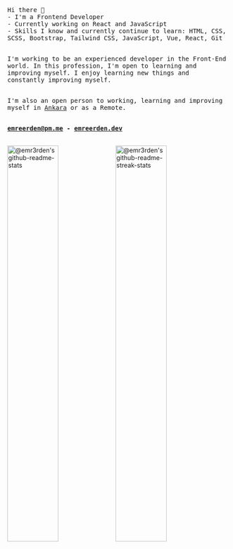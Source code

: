 <samp>Hi there 👋</samp> <br>
<samp> - I'm a Frontend Developer</samp> <br>
<samp> - Currently working on React and JavaScript </samp> <br>
<samp> - Skills I know and currently continue to learn: HTML, CSS, SCSS, Bootstrap, Tailwind CSS, JavaScript, Vue, React, Git</samp> <br><br>

<samp>I'm working to be an experienced developer in the Front-End world. In this profession, I'm open to learning and improving myself. I enjoy learning new things and constantly improving myself.</samp> <br><br>

<samp>I'm also an open person to working, learning and improving myself in <a href="https://goo.gl/maps/cadu4sCBbzi4B6F98" target="_blank" rel="noreferrer">Ankara</a> or as a Remote.</samp> <br><br>

<samp> <b><a href="mailto:emreerden@pm.me">emreerden@pm.me</a> - <a href="https://emreerden.dev/" target="_blank" rel="noreferrer">emreerden.dev</a></b> </samp> <br><br>

<a href="https://github.com/emr3rden?tab=repositories"><img src="https://github-readme-stats-one-bice.vercel.app/api?username=emr3rden&theme=midnight-purple&show_icons=true&count_private=true&hide_border=true&role=OWNER,ORGANIZATION_MEMBER,COLLABORATOR"  width="48%" alt="@emr3rden's github-readme-stats"/></a>
<a href="https://github.com/emr3rden?tab=stars"><img src="https://github-readme-streak-stats.herokuapp.com?user=emr3rden&theme=midnight-purple&hide_border=true&date_format=M%20j%5B%2C%20Y%5D"  width="48%" alt="@emr3rden's github-readme-streak-stats"/></a>

